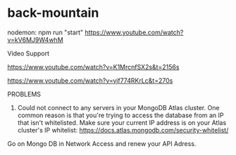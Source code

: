 # back-mountain

nodemon:
npm run "start" https://www.youtube.com/watch?v=kV6MJ9W4whM  

Video Support

https://www.youtube.com/watch?v=K1MrcnfSX2s&t=2156s

https://www.youtube.com/watch?v=vjf774RKrLc&t=270s


PROBLEMS

1. Could not connect to any servers in your MongoDB Atlas cluster. One common reason is that you're trying to access the database from an IP that isn't whitelisted. Make sure your current IP address is on your 
Atlas cluster's IP whitelist: https://docs.atlas.mongodb.com/security-whitelist/

Go on Mongo DB in Network Access and renew your API Adress.
